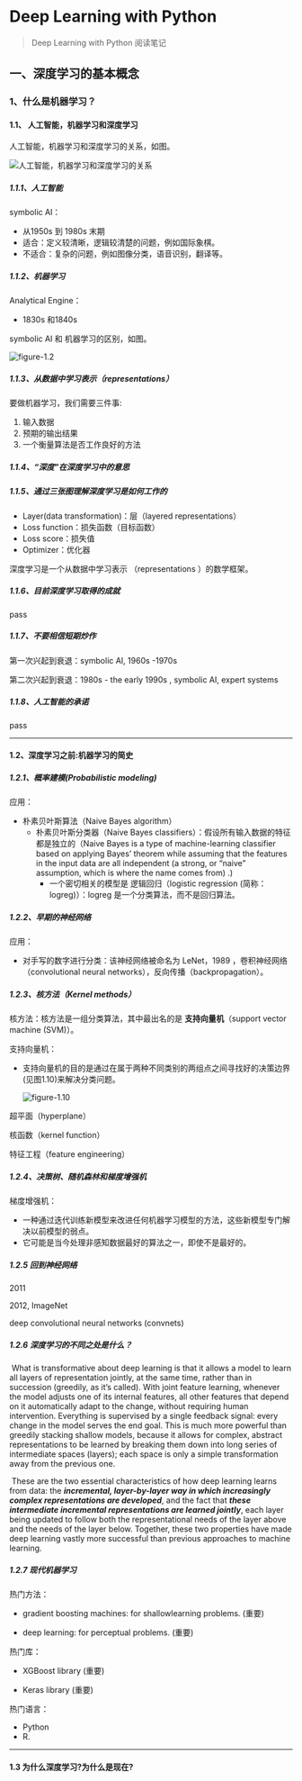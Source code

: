 # Deep Learning with Python

> Deep Learning with Python 阅读笔记



## 一、深度学习的基本概念

### 1、什么是机器学习？

#### 1.1、 人工智能，机器学习和深度学习

人工智能，机器学习和深度学习的关系，如图。



![人工智能，机器学习和深度学习的关系](.\image\figure-1.1.png)

##### 1.1.1、人工智能

symbolic AI：

- 从1950s 到 1980s 末期
- 适合：定义较清晰，逻辑较清楚的问题，例如国际象棋。
- 不适合：复杂的问题，例如图像分类，语音识别，翻译等。



##### 1.1.2、机器学习

Analytical Engine：

- 1830s 和1840s



symbolic AI  和 机器学习的区别，如图。

![figure-1.2](.\image\figure-1.2.png)



##### 1.1.3、从数据中学习表示（representations）

要做机器学习，我们需要三件事:

1. 输入数据
2. 预期的输出结果
3. 一个衡量算法是否工作良好的方法



##### 1.1.4、“深度”在深度学习中的意思





##### 1.1.5、通过三张图理解深度学习是如何工作的

- Layer(data transformation)：层（layered representations）
- Loss function：损失函数（目标函数）
- Loss score：损失值
- Optimizer：优化器



深度学习是一个从数据中学习表示  （representations ）的数学框架。



##### 1.1.6、目前深度学习取得的成就

pass



##### 1.1.7、不要相信短期炒作

第一次兴起到衰退：symbolic AI, 1960s -1970s  

第二次兴起到衰退：1980s - the early 1990s  , symbolic AI, expert systems  



##### 1.1.8、人工智能的承诺

pass

---



#### 1.2、深度学习之前:机器学习的简史

##### 1.2.1、概率建模(Probabilistic modeling)

应用：

- 朴素贝叶斯算法（Naive Bayes algorithm）
  - 朴素贝叶斯分类器（Naive Bayes classifiers）：假设所有输入数据的特征都是独立的（Naive Bayes is a type of machine-learning classifier based on applying Bayes’ theorem while assuming that the features in the input data are all independent (a strong, or “naive” assumption, which is where the name comes from)  .)
    - 一个密切相关的模型是 逻辑回归（logistic regression (简称：logreg)）：logreg  是一个分类算法，而不是回归算法。



##### 1.2.2、早期的神经网络

应用：

- 对手写的数字进行分类：该神经网络被命名为 LeNet，1989 ，卷积神经网络（convolutional neural networks），反向传播（backpropagation）。



##### 1.2.3、核方法（Kernel methods）

核方法：核方法是一组分类算法，其中最出名的是 **支持向量机**（support vector machine (SVM)）。

支持向量机：

- 支持向量机的目的是通过在属于两种不同类别的两组点之间寻找好的决策边界(见图1.10)来解决分类问题。

  ![figure-1.10](.\image\figure-1.10.png)



超平面（hyperplane）

核函数（kernel function）

特征工程（feature engineering）



##### 1.2.4、决策树、随机森林和梯度增强机

梯度增强机：

- 一种通过迭代训练新模型来改进任何机器学习模型的方法，这些新模型专门解决以前模型的弱点。
- 它可能是当今处理非感知数据最好的算法之一，即使不是最好的。



##### 1.2.5 回到神经网络

2011

2012, ImageNet  

deep convolutional neural networks (convnets)   



##### 1.2.6 深度学习的不同之处是什么？

​		What is transformative about deep learning is that it allows a model to learn all layers of representation jointly, at the same time, rather than in succession (greedily, as it’s called). With joint feature learning, whenever the model adjusts one of its internal features, all other features that depend on it automatically adapt to the change, without requiring human intervention. Everything is supervised by a single feedback signal: every change in the model serves the end goal. This is much more powerful than greedily stacking shallow models, because it allows for complex, abstract representations to be learned by breaking them down into long series of intermediate spaces (layers); each space is only a simple transformation away from the previous one.  

​		These are the two essential characteristics of how deep learning learns from data: the ***incremental, layer-by-layer way in which increasingly complex representations are developed***, and the fact that ***these intermediate incremental representations are learned jointly***, each layer being updated to follow both the representational needs of the layer above and the needs of the layer below. Together, these two properties have made deep learning vastly more successful than previous approaches to machine learning.  



##### 1.2.7 现代机器学习

热门方法：

- gradient boosting machines: for shallowlearning problems. (重要)

- deep learning: for perceptual problems. (重要)



热门库：

- XGBoost library (重要)

- Keras library (重要)



热门语言：

- Python
- R. 

---



#### 1.3 为什么深度学习?为什么是现在?